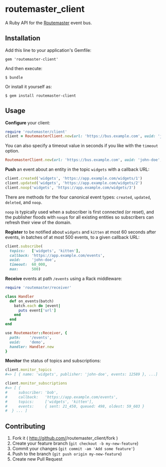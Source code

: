 # routemaster_client

A Ruby API for the [Routemaster](https://github.com/HouseTrip/routemaster) event
bus.

## Installation

Add this line to your application's Gemfile:

    gem 'routemaster-client'

And then execute:

    $ bundle

Or install it yourself as:

    $ gem install routemaster-client

## Usage

**Configure** your client:

```ruby
require 'routemaster/client'
client = RoutemasterClient.new(url: 'https://bus.example.com', uuid: 'john-doe')
```

You can also specify a timeout value in seconds if you like with the ```timeout``` option.

```ruby
RoutemasterClient.new(url: 'https://bus.example.com', uuid: 'john-doe', timeout: 2)
```


**Push** an event about an entity in the topic `widgets` with a callback URL:

```ruby
client.created('widgets', 'https://app.example.com/widgets/1')
client.updated('widgets', 'https://app.example.com/widgets/2')
client.noop('widgets', 'https://app.example.com/widgets/3')
```

There are methods for the four canonical event types: `created`, `updated`,
`deleted`, and `noop`.

`noop` is typically used when a subscriber is first connected (or reset), and
the publisher floods with `noop`s for all existing entities so subscribers can
refresh their view of the domain.


**Register** to be notified about `widgets` and `kitten` at most 60 seconds after
events, in batches of at most 500 events, to a given callback URL:

```ruby
client.subscribe(
  topics:   ['widgets', 'kitten'],
  callback: 'https://app.example.com/events',
  uuid:     'john-doe',
  timeout:  60_000,
  max:      500)
```


**Receive** events at path `/events` using a Rack middleware:

```ruby
require 'routemaster/receiver'

class Handler
  def on_events(batch)
    batch.each do |event|
      puts event['url']
    end
  end
end

use Routemaster::Receiver, {
  path:    '/events',
  uuid:    'demo',
  handler: Handler.new
}
```


**Monitor** the status of topics and subscriptions:

```ruby
client.monitor_topics
#=> [ { name: 'widgets', publisher: 'john-doe', events: 12589 }, ...]

client.monitor_subscriptions
#=> [ {
#     subscriber: 'bob',
#     callback:   'https://app.example.com/events',
#     topics:     ['widgets', 'kitten'],
#     events:     { sent: 21_450, queued: 498, oldest: 59_603 }
#  } ... ]
```

## Contributing

1. Fork it ( http://github.com/<my-github-username>/routemaster_client/fork )
2. Create your feature branch (`git checkout -b my-new-feature`)
3. Commit your changes (`git commit -am 'Add some feature'`)
4. Push to the branch (`git push origin my-new-feature`)
5. Create new Pull Request
